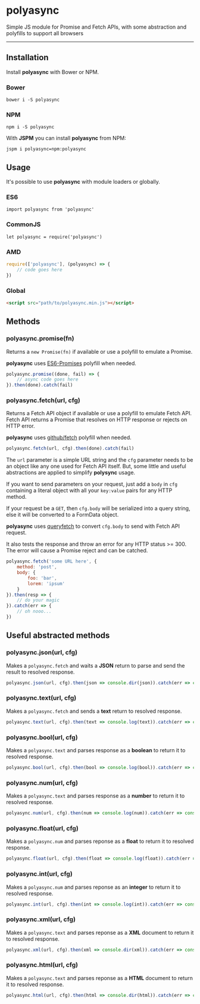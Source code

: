 # polyasync

Simple JS module for Promise and Fetch APIs, with some abstraction and polyfills to support all browsers

***

## Installation

Install **polyasync** with Bower or NPM.

### Bower

`bower i -S polyasync`

### NPM

`npm i -S polyasync`

With **JSPM** you can install **polyasync** from NPM:

`jspm i polyasync=npm:polyasync`

## Usage

It's possible to use **polyasync** with module loaders or globally.

### ES6

`import polyasync from 'polyasync'`

### CommonJS

`let polyasync = require('polyasync')`

### AMD

```javascript
require(['polyasync'], (polyasync) => {
    // code goes here
})
```

### Global

```html
<script src="path/to/polyasync.min.js"></script>
```

## Methods

### polyasync.promise(fn)

Returns a `new Promise(fn)` if available or use a polyfill to emulate a Promise.

**polyasync** uses [ES6-Promises](https://github.com/jakearchibald/ES6-Promises) polyfill when needed.

```javascript
polyasync.promise((done, fail) => {
	// async code goes here
}).then(done).catch(fail)
```

### polyasync.fetch(url, cfg)

Returns a Fetch API object if available or use a polyfill to emulate Fetch API. Fetch API returns a Promise that resolves on HTTP response or rejects on HTTP error.

**polyasync** uses [github/fetch](https://github.com/github/fetch) polyfill when needed.

```javascript
polyasync.fetch(url, cfg).then(done).catch(fail)
```

The `url` parameter is a simple URL string and the `cfg` parameter needs to be an object like any one used for Fetch API itself. But, some little and useful abstractions are applied to simplify **polysync** usage.

If you want to send parameters on your request, just add a `body` in `cfg` containing a literal object with all your `key:value` pairs for any HTTP method.

If your request be a `GET`, then `cfg.body` will be serialized into a query string, else it will be converted to a FormData object.

**polyasync** uses [queryfetch](https://github.com/alexbruno/queryfetch) to convert `cfg.body` to send with Fetch API request.

It also tests the response and throw an error for any HTTP status >= 300. The error will cause a Promise reject and can be catched.

```javascript
polyasync.fetch('some URL here', {
	method: 'post',
	body: {
		foo: 'bar',
		lorem: 'ipsum'
	}
}).then(resp => {
	// do your magic
}).catch(err => {
	// oh nooo...
})
```

## Useful abstracted methods

### polyasync.json(url, cfg)

Makes a `polyasync.fetch` and waits a **JSON** return to parse and send the result to resolved response.

```javascript
polyasync.json(url, cfg).then(json => console.dir(json)).catch(err => console.info(err.message))
```

### polyasync.text(url, cfg)

Makes a `polyasync.fetch` and sends a **text** return to resolved response.

```javascript
polyasync.text(url, cfg).then(text => console.log(text)).catch(err => console.info(err.message))
```

### polyasync.bool(url, cfg)

Makes a `polyasync.text` and parses response as a **boolean** to return it to resolved response.

```javascript
polyasync.bool(url, cfg).then(bool => console.log(bool)).catch(err => console.info(err.message))
```

### polyasync.num(url, cfg)

Makes a `polyasync.text` and parses response as a **number** to return it to resolved response.

```javascript
polyasync.num(url, cfg).then(num => console.log(num)).catch(err => console.info(err.message))
```

### polyasync.float(url, cfg)

Makes a `polyasync.num` and parses reponse as a **float** to return it to resolved response.

```javascript
polyasync.float(url, cfg).then(float => console.log(float)).catch(err => console.info(err.message))
```

### polyasync.int(url, cfg)

Makes a `polyasync.num` and parses reponse as an **integer** to return it to resolved response.

```javascript
polyasync.int(url, cfg).then(int => console.log(int)).catch(err => console.info(err.message))
```

### polyasync.xml(url, cfg)

Makes a `polyasync.text` and parses reponse as a **XML** document to return it to resolved response.

```javascript
polyasync.xml(url, cfg).then(xml => console.dir(xml)).catch(err => console.info(err.message))
```

### polyasync.html(url, cfg)

Makes a `polyasync.text` and parses reponse as a **HTML** document to return it to resolved response.

```javascript
polyasync.html(url, cfg).then(html => console.dir(html)).catch(err => console.info(err.message))
```
